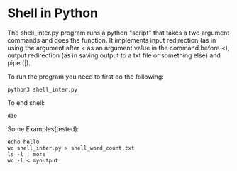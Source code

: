 # Shell in Python

The shell_inter.py program runs a python "script" that takes a two argument
commands and does the function. It implements input redirection (as in using
the argument after < as an argument value in the command before <), output
redirection (as in saving output to a txt file or something else) and pipe (|).

To run the program you need to first do the following:
~~~
python3 shell_inter.py

~~~
To end shell:
~~~
die
~~~

Some Examples(tested):
~~~
echo hello
wc shell_inter.py > shell_word_count,txt
ls -l | more
wc -l < myoutput
~~~
